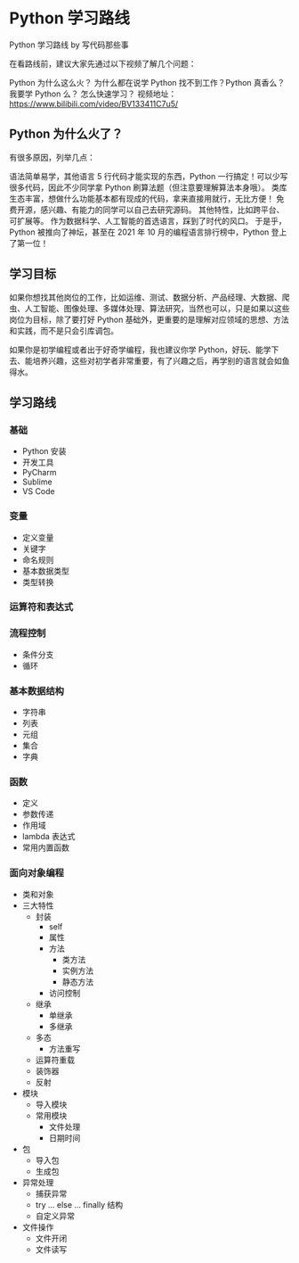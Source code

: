 # Python 学习路线
Python 学习路线 by 写代码那些事

在看路线前，建议大家先通过以下视频了解几个问题：

Python 为什么这么火？
为什么都在说学 Python 找不到工作？Python 真香么？
我要学 Python 么？
怎么快速学习？
视频地址：https://www.bilibili.com/video/BV133411C7u5/

## Python 为什么火了？
有很多原因，列举几点：

语法简单易学，其他语言 5 行代码才能实现的东西，Python 一行搞定！可以少写很多代码，因此不少同学拿 Python 刷算法题（但注意要理解算法本身哦）。
类库生态丰富，想做什么功能基本都有现成的代码，拿来直接用就行，无比方便！
免费开源，感兴趣、有能力的同学可以自己去研究源码。
其他特性，比如跨平台、可扩展等。
作为数据科学、人工智能的首选语言，踩到了时代的风口。
于是乎，Python 被推向了神坛，甚至在 2021 年 10 月的编程语言排行榜中，Python 登上了第一位！


## 学习目标
如果你想找其他岗位的工作，比如运维、测试、数据分析、产品经理、大数据、爬虫、人工智能、图像处理、多媒体处理、算法研究，当然也可以，只是如果以这些岗位为目标，除了要打好 Python 基础外，更重要的是理解对应领域的思想、方法和实践，而不是只会引库调包。

如果你是初学编程或者出于好奇学编程，我也建议你学 Python，好玩、能学下去、能培养兴趣，这些对初学者非常重要，有了兴趣之后，再学别的语言就会如鱼得水。

## 学习路线

### 基础
- Python 安装
- 开发工具
- PyCharm
- Sublime
- VS Code
### 变量
- 定义变量
- 关键字
- 命名规则
- 基本数据类型
- 类型转换
### 运算符和表达式
### 流程控制
- 条件分支
- 循环
### 基本数据结构
- 字符串
- 列表
- 元组
- 集合
- 字典
### 函数
- 定义
- 参数传递
- 作用域
- lambda 表达式
- 常用内置函数
### 面向对象编程
- 类和对象
- 三大特性
  - 封装
    - self
    - 属性
    - 方法
      - 类方法
      - 实例方法
      - 静态方法
    - 访问控制
  - 继承
    - 单继承
    - 多继承
  - 多态
    - 方法重写
  - 运算符重载
  - 装饰器
  - 反射
- 模块
  - 导入模块
  - 常用模块
    - 文件处理
    - 日期时间
- 包
  - 导入包
  - 生成包
- 异常处理
  - 捕获异常
  - try ... else ... finally 结构
  - 自定义异常
- 文件操作
  - 文件开闭
  - 文件读写
